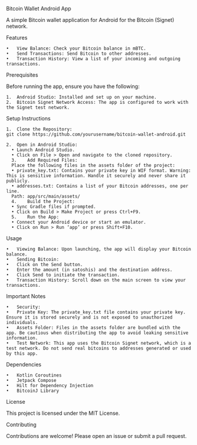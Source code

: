 Bitcoin Wallet Android App

A simple Bitcoin wallet application for Android for the Bitcoin (Signet) network.

Features

	•	View Balance: Check your Bitcoin balance in mBTC.
	•	Send Transactions: Send Bitcoin to other addresses.
	•	Transaction History: View a list of your incoming and outgoing transactions.

Prerequisites

Before running the app, ensure you have the following:

	1.	Android Studio: Installed and set up on your machine.
	2.	Bitcoin Signet Network Access: The app is configured to work with the Signet test network.

Setup Instructions

	1.	Clone the Repository:
    git clone https://github.com/yourusername/bitcoin-wallet-android.git

	2.	Open in Android Studio:
      •	Launch Android Studio.
      •	Click on File > Open and navigate to the cloned repository.
      3.	Add Required Files:
      Place the following files in the assets folder of the project:
      •	private_key.txt: Contains your private key in WIF format. Warning: This is sensitive information. Handle it securely and never share it publicly.
      •	addresses.txt: Contains a list of your Bitcoin addresses, one per line.
      Path: app/src/main/assets/
      4.	Build the Project:
      •	Sync Gradle files if prompted.
      •	Click on Build > Make Project or press Ctrl+F9.
      5.	Run the App:
      •	Connect your Android device or start an emulator.
      •	Click on Run > Run ‘app’ or press Shift+F10.

Usage

	•	Viewing Balance: Upon launching, the app will display your Bitcoin balance.
	•	Sending Bitcoin:
	•	Click on the Send button.
	•	Enter the amount (in satoshis) and the destination address.
	•	Click Send to initiate the transaction.
	•	Transaction History: Scroll down on the main screen to view your transactions.

Important Notes

	•	Security:
	•	Private Key: The private_key.txt file contains your private key. Ensure it is stored securely and is not exposed to unauthorized individuals.
	•	Assets Folder: Files in the assets folder are bundled with the app. Be cautious when distributing the app to avoid leaking sensitive information.
	•	Test Network: This app uses the Bitcoin Signet network, which is a test network. Do not send real bitcoins to addresses generated or used by this app.

Dependencies

	•	Kotlin Coroutines
	•	Jetpack Compose
	•	Hilt for Dependency Injection
	•	BitcoinJ Library

License

This project is licensed under the MIT License.

Contributing

Contributions are welcome! Please open an issue or submit a pull request.

